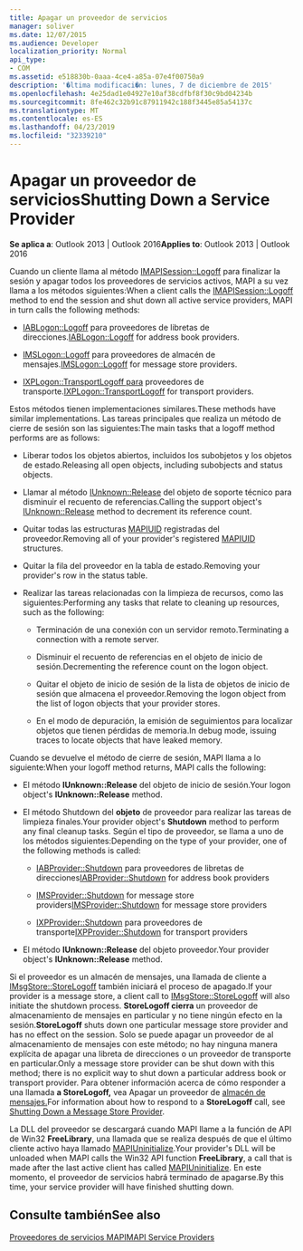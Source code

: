 ```yaml
---
title: Apagar un proveedor de servicios
manager: soliver
ms.date: 12/07/2015
ms.audience: Developer
localization_priority: Normal
api_type:
- COM
ms.assetid: e518830b-0aaa-4ce4-a85a-07e4f00750a9
description: '�ltima modificaci�n: lunes, 7 de diciembre de 2015'
ms.openlocfilehash: 4e25dad1e04927e10af38cdfbf8f30c9bd04234b
ms.sourcegitcommit: 8fe462c32b91c87911942c188f3445e85a54137c
ms.translationtype: MT
ms.contentlocale: es-ES
ms.lasthandoff: 04/23/2019
ms.locfileid: "32339210"
---
```

# <a name="shutting-down-a-service-provider"></a><span data-ttu-id="666de-103">Apagar un proveedor de servicios</span><span class="sxs-lookup"><span data-stu-id="666de-103">Shutting Down a Service Provider</span></span>

 
  
<span data-ttu-id="666de-104">**Se aplica a**: Outlook 2013 | Outlook 2016</span><span class="sxs-lookup"><span data-stu-id="666de-104">**Applies to**: Outlook 2013 | Outlook 2016</span></span> 
  
<span data-ttu-id="666de-105">Cuando un cliente llama al método [IMAPISession::Logoff](imapisession-logoff.md) para finalizar la sesión y apagar todos los proveedores de servicios activos, MAPI a su vez llama a los métodos siguientes:</span><span class="sxs-lookup"><span data-stu-id="666de-105">When a client calls the [IMAPISession::Logoff](imapisession-logoff.md) method to end the session and shut down all active service providers, MAPI in turn calls the following methods:</span></span> 
  
- <span data-ttu-id="666de-106">[IABLogon::Logoff](iablogon-logoff.md) para proveedores de libretas de direcciones.</span><span class="sxs-lookup"><span data-stu-id="666de-106">[IABLogon::Logoff](iablogon-logoff.md) for address book providers.</span></span> 
    
- <span data-ttu-id="666de-107">[IMSLogon::Logoff](imslogon-logoff.md) para proveedores de almacén de mensajes.</span><span class="sxs-lookup"><span data-stu-id="666de-107">[IMSLogon::Logoff](imslogon-logoff.md) for message store providers.</span></span> 
    
- <span data-ttu-id="666de-108">[IXPLogon::TransportLogoff para](ixplogon-transportlogoff.md) proveedores de transporte.</span><span class="sxs-lookup"><span data-stu-id="666de-108">[IXPLogon::TransportLogoff](ixplogon-transportlogoff.md) for transport providers.</span></span> 
    
<span data-ttu-id="666de-109">Estos métodos tienen implementaciones similares.</span><span class="sxs-lookup"><span data-stu-id="666de-109">These methods have similar implementations.</span></span> <span data-ttu-id="666de-110">Las tareas principales que realiza un método de cierre de sesión son las siguientes:</span><span class="sxs-lookup"><span data-stu-id="666de-110">The main tasks that a logoff method performs are as follows:</span></span>
  
- <span data-ttu-id="666de-111">Liberar todos los objetos abiertos, incluidos los subobjetos y los objetos de estado.</span><span class="sxs-lookup"><span data-stu-id="666de-111">Releasing all open objects, including subobjects and status objects.</span></span>
    
- <span data-ttu-id="666de-112">Llamar al método [IUnknown::Release](https://msdn.microsoft.com/library/4b494c6f-f0ee-4c35-ae45-ed956f40dc7a%28Office.15%29.aspx) del objeto de soporte técnico para disminuir el recuento de referencias.</span><span class="sxs-lookup"><span data-stu-id="666de-112">Calling the support object's [IUnknown::Release](https://msdn.microsoft.com/library/4b494c6f-f0ee-4c35-ae45-ed956f40dc7a%28Office.15%29.aspx) method to decrement its reference count.</span></span> 
    
- <span data-ttu-id="666de-113">Quitar todas las estructuras [MAPIUID](mapiuid.md) registradas del proveedor.</span><span class="sxs-lookup"><span data-stu-id="666de-113">Removing all of your provider's registered [MAPIUID](mapiuid.md) structures.</span></span> 
    
- <span data-ttu-id="666de-114">Quitar la fila del proveedor en la tabla de estado.</span><span class="sxs-lookup"><span data-stu-id="666de-114">Removing your provider's row in the status table.</span></span>
    
- <span data-ttu-id="666de-115">Realizar las tareas relacionadas con la limpieza de recursos, como las siguientes:</span><span class="sxs-lookup"><span data-stu-id="666de-115">Performing any tasks that relate to cleaning up resources, such as the following:</span></span>
    
  - <span data-ttu-id="666de-116">Terminación de una conexión con un servidor remoto.</span><span class="sxs-lookup"><span data-stu-id="666de-116">Terminating a connection with a remote server.</span></span>
    
  - <span data-ttu-id="666de-117">Disminuir el recuento de referencias en el objeto de inicio de sesión.</span><span class="sxs-lookup"><span data-stu-id="666de-117">Decrementing the reference count on the logon object.</span></span>
    
  - <span data-ttu-id="666de-118">Quitar el objeto de inicio de sesión de la lista de objetos de inicio de sesión que almacena el proveedor.</span><span class="sxs-lookup"><span data-stu-id="666de-118">Removing the logon object from the list of logon objects that your provider stores.</span></span>
    
  - <span data-ttu-id="666de-119">En el modo de depuración, la emisión de seguimientos para localizar objetos que tienen pérdidas de memoria.</span><span class="sxs-lookup"><span data-stu-id="666de-119">In debug mode, issuing traces to locate objects that have leaked memory.</span></span>
    
<span data-ttu-id="666de-120">Cuando se devuelve el método de cierre de sesión, MAPI llama a lo siguiente:</span><span class="sxs-lookup"><span data-stu-id="666de-120">When your logoff method returns, MAPI calls the following:</span></span>
  
- <span data-ttu-id="666de-121">El método **IUnknown::Release** del objeto de inicio de sesión.</span><span class="sxs-lookup"><span data-stu-id="666de-121">Your logon object's **IUnknown::Release** method.</span></span> 
    
- <span data-ttu-id="666de-122">El método Shutdown del **objeto** de proveedor para realizar las tareas de limpieza finales.</span><span class="sxs-lookup"><span data-stu-id="666de-122">Your provider object's **Shutdown** method to perform any final cleanup tasks.</span></span> <span data-ttu-id="666de-123">Según el tipo de proveedor, se llama a uno de los métodos siguientes:</span><span class="sxs-lookup"><span data-stu-id="666de-123">Depending on the type of your provider, one of the following methods is called:</span></span> 
    
  - <span data-ttu-id="666de-124">[IABProvider::Shutdown](iabprovider-shutdown.md) para proveedores de libretas de direcciones</span><span class="sxs-lookup"><span data-stu-id="666de-124">[IABProvider::Shutdown](iabprovider-shutdown.md) for address book providers</span></span> 
    
  - <span data-ttu-id="666de-125">[IMSProvider::Shutdown](imsprovider-shutdown.md) for message store providers</span><span class="sxs-lookup"><span data-stu-id="666de-125">[IMSProvider::Shutdown](imsprovider-shutdown.md) for message store providers</span></span> 
    
  - <span data-ttu-id="666de-126">[IXPProvider::Shutdown](ixpprovider-shutdown.md) para proveedores de transporte</span><span class="sxs-lookup"><span data-stu-id="666de-126">[IXPProvider::Shutdown](ixpprovider-shutdown.md) for transport providers</span></span> 
    
- <span data-ttu-id="666de-127">El método **IUnknown::Release** del objeto proveedor.</span><span class="sxs-lookup"><span data-stu-id="666de-127">Your provider object's **IUnknown::Release** method.</span></span> 
    
<span data-ttu-id="666de-128">Si el proveedor es un almacén de mensajes, una llamada de cliente a [IMsgStore::StoreLogoff](imsgstore-storelogoff.md) también iniciará el proceso de apagado.</span><span class="sxs-lookup"><span data-stu-id="666de-128">If your provider is a message store, a client call to [IMsgStore::StoreLogoff](imsgstore-storelogoff.md) will also initiate the shutdown process.</span></span> <span data-ttu-id="666de-129">**StoreLogoff cierra** un proveedor de almacenamiento de mensajes en particular y no tiene ningún efecto en la sesión.</span><span class="sxs-lookup"><span data-stu-id="666de-129">**StoreLogoff** shuts down one particular message store provider and has no effect on the session.</span></span> <span data-ttu-id="666de-130">Solo se puede apagar un proveedor de al almacenamiento de mensajes con este método; no hay ninguna manera explícita de apagar una libreta de direcciones o un proveedor de transporte en particular.</span><span class="sxs-lookup"><span data-stu-id="666de-130">Only a message store provider can be shut down with this method; there is no explicit way to shut down a particular address book or transport provider.</span></span> <span data-ttu-id="666de-131">Para obtener información acerca de cómo responder a una llamada **a StoreLogoff,** vea Apagar un proveedor de [almacén de mensajes.](shutting-down-a-message-store-provider.md)</span><span class="sxs-lookup"><span data-stu-id="666de-131">For information about how to respond to a **StoreLogoff** call, see [Shutting Down a Message Store Provider](shutting-down-a-message-store-provider.md).</span></span>
  
<span data-ttu-id="666de-132">La DLL del proveedor se descargará cuando MAPI llame a la función de API de Win32 **FreeLibrary**, una llamada que se realiza después de que el último cliente activo haya llamado [MAPIUninitialize](mapiuninitialize.md).</span><span class="sxs-lookup"><span data-stu-id="666de-132">Your provider's DLL will be unloaded when MAPI calls the Win32 API function **FreeLibrary**, a call that is made after the last active client has called [MAPIUninitialize](mapiuninitialize.md).</span></span> <span data-ttu-id="666de-133">En este momento, el proveedor de servicios habrá terminado de apagarse.</span><span class="sxs-lookup"><span data-stu-id="666de-133">By this time, your service provider will have finished shutting down.</span></span> 
  
## <a name="see-also"></a><span data-ttu-id="666de-134">Consulte también</span><span class="sxs-lookup"><span data-stu-id="666de-134">See also</span></span>



[<span data-ttu-id="666de-135">Proveedores de servicios MAPI</span><span class="sxs-lookup"><span data-stu-id="666de-135">MAPI Service Providers</span></span>](mapi-service-providers.md)

